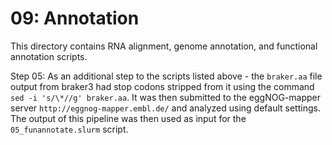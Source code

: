 # 09: Annotation 

This directory contains RNA alignment, genome annotation, and functional annotation scripts.

Step 05: As an additional step to the scripts listed above - the `braker.aa` file output from braker3 had stop codons stripped from it using the command `sed -i 's/\*//g' braker.aa`. It was then submitted to the eggNOG-mapper server `http://eggnog-mapper.embl.de/` and analyzed using default settings. The output of this pipeline was then used as input for the `05_funannotate.slurm` script.
